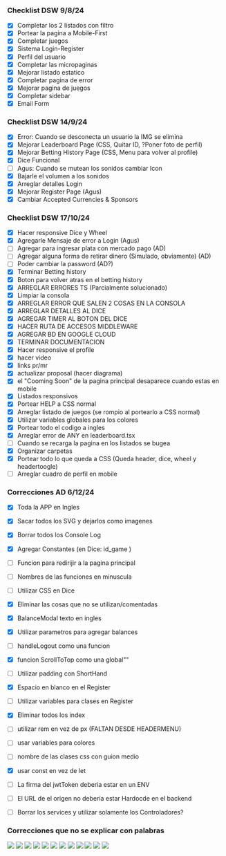 ### Checklist DSW 9/8/24

- [x] Completar los 2 listados con filtro
- [x] Portear la pagina a Mobile-First
- [x] Completar juegos
- [x] Sistema Login-Register
- [x] Perfil del usuario
- [x] Completar las micropaginas
- [x] Mejorar listado estatico
- [x] Completar pagina de error
- [x] Mejorar pagina de juegos
- [x] Completar sidebar
- [x] Email Form

### Checklist DSW 14/9/24
- [x] Error: Cuando se desconecta un usuario la IMG se elimina
- [x] Mejorar Leaderboard Page (CSS, Quitar ID, ?Poner foto de perfil)
- [x] Mejorar Betting History Page (CSS, Menu para volver al profile)
- [x] Dice Funcional
- [ ] Agus: Cuando se mutean los sonidos cambiar Icon
- [x] Bajarle el volumen a los sonidos
- [x] Arreglar detalles Login
- [x] Mejorar Register Page (Agus)
- [x] Cambiar Accepted Currencies & Sponsors

### Checklist DSW 17/10/24
- [X] Hacer responsive Dice y Wheel
- [X] Agregarle Mensaje de error a Login (Agus)
- [ ] Agregar para ingresar plata con mercado pago (AD)
- [ ] Agregar alguna forma de retirar dinero (Simulado, obviamente) (AD)
- [ ] Poder cambiar la password (AD?)
- [X] Terminar Betting history
- [X] Boton para volver atras en el betting history
- [X] ARREGLAR ERRORES TS (Parcialmente solucionado)
- [X] Limpiar la consola 
- [x] ARREGLAR ERROR QUE SALEN 2 COSAS EN LA CONSOLA
- [X] ARREGLAR DETALLES AL DICE
- [X] AGREGAR TIMER AL BOTON DEL DICE
- [X] HACER RUTA DE ACCESOS MIDDLEWARE
- [X] AGREGAR BD EN GOOGLE CLOUD
- [x] TERMINAR DOCUMENTACION
- [X] Hacer responsive el profile
- [x] hacer video
- [X] links pr/mr
- [X] actualizar proposal (hacer diagrama)
- [X] el "Cooming Soon" de la pagina principal desaparece cuando estas en mobile
- [X] Listados responsivos
- [X] Portear HELP a CSS normal
- [X] Arreglar listado de juegos (se rompio al portearlo a CSS normal)
- [x] Utilizar variables globales para los colores
- [x] Portear todo el codigo a ingles
- [x] Arreglar error de ANY en leaderboard.tsx
- [ ] Cuando se recarga la pagina en los listados se bugea
- [x] Organizar carpetas
- [x] Portear todo lo que queda a CSS (Queda header, dice, wheel y headertoogle)
- [ ] Arreglar cuadro de perfil en mobile

### Correcciones AD 6/12/24
- [x] Toda la APP en Ingles
- [x] Sacar todos los SVG y dejarlos como imagenes
- [x] Borrar todos los Console Log
- [x] Agregar Constantes (en Dice: id_game )
- [ ] Funcion para redirijir a la pagina principal
- [ ] Nombres de las funciones en minuscula
- [ ] Utilizar CSS en Dice
- [x] Eliminar las cosas que no se utilizan/comentadas
- [x] BalanceModal texto en ingles
- [x] Utilizar parametros para agregar balances
- [ ] handleLogout como una funcion
- [x] funcion ScrollToTop como una global""
- [ ] Utilizar padding con ShortHand
- [x] Espacio en blanco en el Register
- [ ] Utilizar variables para clases en Register
- [x] Eliminar todos los index
- [ ] utilizar rem en vez de px (FALTAN DESDE HEADERMENU)
- [ ] usar variables para colores
- [ ] nombre de las clases css con guion medio
- [x] usar const en vez de let

- [ ] La firma del jwtToken deberia estar en un ENV
- [ ] El URL de el origen no deberia estar Hardocde en el backend
- [ ] Borrar los services y utilizar solamente los Controladores?



### Correcciones que no se explicar con palabras
<img src='./correcciones/1.png'>
<img src='./correcciones/2.png'>
<img src='./correcciones/3.png'>
<img src='./correcciones/4.png'>
<img src='./correcciones/5.png'>
<img src='./correcciones/6.png'>
<img src='./correcciones/7.png'>
<img src='./correcciones/8.png'>
<img src='./correcciones/9.png'>
<img src='./correcciones/10.png'>
<img src='./correcciones/11.png'>
<img src='./correcciones/12.png'>